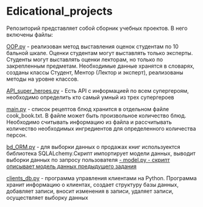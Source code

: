 # Edicational_projects
Репозиторий представляет собой сборник учебных проектов.
В него включены файлы:
<p> <a href="https://github.com/INadezhda/Edicational_projects/blob/main/OOP.py">OOP.py</a> - реализован метод выставления оценок студентам по 10 бальной шкале. Оценки студентам  могут выставлять только  эксперты. Студенты могут выставлять оценки лекторам,  но только по закрепленным предметам.
         Необходимые данные хранятся в словарях, созданы классы Студент, Ментор (Лектор и эксперт), реализованы методы на уровне классов.</p>    
<p>
         <a href="https://github.com/INadezhda/Edicational_projects/blob/main/API_super_heroes.py">API_super_heroes.py</a> - Есть API  с информацией по всем супергероям, необходимо определить кто самый  умный из трех супергероев
</p>
<p>
         <a href="https://github.com/INadezhda/Edicational_projects/blob/main/main.py">main.py</a> - cписок рецептов блюд хранится в отдельном файле cook_book.txt. В файле может быть произвольное количество блюд. Необходимо считывать информацию из файла и рассчитывать количество необходимых ингредиентов для определенного количества персон.
</p>
<p>
         <a href="https://github.com/INadezhda/Edicational_projects/blob/main/bd_ORM.py">bd_ORM.py</a> - для выборки данных о продажах книг используектся библиотека SQLALchemy.Скрипт импортирует модели данных, выводит выборки данных по запросу пользователя
         <a href="https://github.com/INadezhda/Edicational_projects/blob/main/model.py">-   model.py -  скрипт описывает модель данных предыдущего задания </a>
</p> 
<p>
         <a href="https://github.com/INadezhda/Edicational_projects/blob/main/clients_db.py">clients_db.py</a> - программа управления клиентами на Python. Программа хранит информацию о клиентах, создает структуру базы данных, добавляет записи, вносит изменения в записи, удаляет записи, осуществляет выборку данных
</p>
